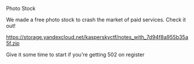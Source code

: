 Photo Stock

We made a free photo stock to crash the market of paid services. Check it out!

https://storage.yandexcloud.net/kasperskyctf/notes_with_7d94f8a955b35a5f.zip

Give it some time to start if you're getting 502 on register
